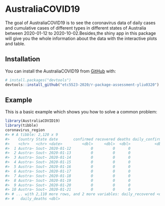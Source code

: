 
<!-- README.md is generated from README.Rmd. Please edit that file -->

# AustraliaCOVID19

<!-- badges: start -->

<!-- badges: end -->

The goal of AustraliaCOVID19 is to see the coronavirus data of daily
cases and cumulative cases of different types in different states of
Australia between 2020-01-12 to 2020-10-02.Besides,the shiny app in this
package will give you the whole information about the data with the
interactive plots and table.

## Installation

You can install the AustraliaCOVID19 from [GitHub](https://github.com/)
with:

``` r
# install.packages("devtools")
devtools::install_github("etc5523-2020/r-package-assessment-yliu0320")
```

## Example

This is a basic example which shows you how to solve a common problem:

``` r
library(AustraliaCOVID19)
library(tibble)
coronavirus_region
#> # A tibble: 2,120 x 9
#>    Country State date       confirmed recovered deaths daily_confirmed
#>    <chr>   <chr> <date>         <dbl>     <dbl>  <dbl>           <dbl>
#>  1 Austra~ Sout~ 2020-01-12         0         0      0               0
#>  2 Austra~ Sout~ 2020-01-13         0         0      0               0
#>  3 Austra~ Sout~ 2020-01-14         0         0      0               0
#>  4 Austra~ Sout~ 2020-01-15         0         0      0               0
#>  5 Austra~ Sout~ 2020-01-16         0         0      0               0
#>  6 Austra~ Sout~ 2020-01-17         0         0      0               0
#>  7 Austra~ Sout~ 2020-01-18         0         0      0               0
#>  8 Austra~ Sout~ 2020-01-19         0         0      0               0
#>  9 Austra~ Sout~ 2020-01-20         0         0      0               0
#> 10 Austra~ Sout~ 2020-01-21         0         0      0               0
#> # ... with 2,110 more rows, and 2 more variables: daily_recovered <dbl>,
#> #   daily_deaths <dbl>
```
